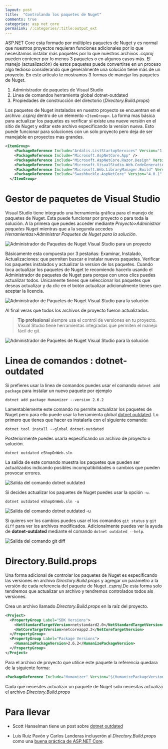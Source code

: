 ```yaml
---
layout: post
title:  "Controlando los paquetes de Nuget"
comments: true
categories: asp net core
permalink: /:categories/:title:output_ext
---
```


ASP.NET Core esta formado por múltiples paquetes de Nuget y es normal que nuestros proyectos requieran funciones adicionales por lo que necesitamos instalar más paquetes por lo que nuestros archivos _.csproj_ pueden contener por lo menos 3 paquetes o en algunos casos más. El manejo (actualización) de estos paquetes puede convertirse en un proceso algo tedioso considerando que generalmente una solución tiene más de un proyecto. En este artículo te mostramos 3 formas de manejar los paquetes de Nuget.

1. Administrador de paquetes de Visual Studio
2. Linea de comandos herramienta global dotnet-outdated
3. Propiedades de construcción del directorio (_Directory.Build.props_)

Los paquetes de Nuget instalados en nuestro proyecto se encuentran en el archivo _.csproj_ dentro de un elemento `<ItemGroup>`. La forma mas básica para actualizar los paquetes es verificar si existe una nueve versión en el sitio de Nuget y editar este archivo especificando la version nueva. Esto puede funcionar para soluciones con un solo proyecto pero deja de ser manejable en proyectos mas grandes.

```xml
<ItemGroup>
    <PackageReference Include="Ardalis.ListStartupServices" Version="1.1.3" />
    <PackageReference Include="Microsoft.AspNetCore.App" />
    <PackageReference Include="Microsoft.AspNetCore.Razor.Design" Version="2.2.0" PrivateAssets="All" />
    <PackageReference Include="Microsoft.VisualStudio.Web.CodeGeneration.Design" Version="2.2.3" />
    <PackageReference Include="Microsoft.Web.LibraryManager.Build" Version="1.0.172" />
    <PackageReference Include="Swashbuckle.AspNetCore" Version="4.0.1" />
  </ItemGroup>
```

# Gestor de paquetes de Visual Studio

Visual Studio tiene integrado una herramienta gráfica para el manejo de paquetes de Nuget. Esta puede funcionar por proyecto o para toda la solución. A la primera que puedes acceder mediante _Proyecto>Administrar paquetes Nuget_ mientras que a la segunda accedes _Herramientas>Administrar Paquetes de Nuget para la solución_.

<img data-src="/img/NugetVisualStudio.webp" class="lazyload"  alt="Administrador de Paquetes de Nuget Visual Studio para un proyecto">

Básicamente esta compuesta por 3 pestañas: Examinar, Instalado, Actualizaciones: que permiten buscar e instalar nuevos paquetes. Verificar los paquetes instalados y actualizar la version de los paquetes. Cuando toca actualizar los paquetes de Nuget te recomiendo hacerlo usando el Administrador de paquetes de Nuget para porque con unos clics puedes actualizar todos. Unicamente tienes que seleccionar los paquetes que deseas actualizar y da clic en el botón actualizar adicionalmente tienes que aceptar la licencia.

<img data-src="/img/NugetSolucion.webp" class="lazyload"  alt="Administrador de Paquetes de Nuget Visual Studio para la solución">

Al final veras que todos los archivos de proyecto fueron actualizados.

> **Tip profesional** siempre usa el control de versiones en tu proyecto. Visual Studio tiene herramientas integradas que permiten el manejo fácil de git.

<img data-src="/img/TeamExplorerNuget.webp" class="lazyload"  alt="Administrador de Paquetes de Nuget Visual Studio para la solución">

# Linea de comandos : **dotnet-outdated**

Si prefieres usar la linea de comandos puedes usar el comando `dotnet add package` para instalar un nuevo paquete por ejemplo

```console
dotnet add package Humanizer --version 2.6.2
```

Lamentablemente este comando no permite actualizar los paquetes de Nuget pero para ello puede usar la herramienta global [dotnet outdated](https://github.com/jerriep/dotnet-outdated). Lo primero que tienes que hacer es instalarla con el siguiente comando:

```console
dotnet tool install --global dotnet-outdated
```

Posteriormente puedes usarla especificando un archivo de proyecto o solución.

```console
dotnet outdated eShopOnWeb.sln
```

La salida de este comando muestra los paquetes que pueden ser actualizados indicando posibles incompatibilidades o cambios que pueden provocar errores.

<img data-src="/img/dotnet-outdated.webp" class="lazyload"  alt="Salida del comando dotnet outdated">

Si decides actualizar los paquetes de Nuget puedes usar la opción `-u`.

```console
dotnet outdated eShopOnWeb.sln -u
```

<img data-src="/img/CliUpdate.webp" class="lazyload"  alt="Salida del comando dotnet outdated -u">

Si quieres ver los cambios puedes usar el los comandos `git status` y `git diff` para ver los archivos modificados. Adicionalmente puedes ver la ayuda de **dotnet-outdated** mediante el comando `dotnet outdated --help`.

<img data-src="/img/CLIDiferencias.webp" class="lazyload"  alt="Salida del comando git diff">

# Directory.Build.props

Una forma adicional de controlar los paquetes de Nuget es especificando las versiones en archivo _Directory.Build.props_ y agregar un parámetro a la versión de cada referencia del paquete de Nuget _.csproj_.De esta forma solo tendremos que actualizar un archivo y tendremos controlados todos als versiones.

Crea un archivo llamado _Directory.Build.props_ en la raíz del proyecto.

```xml
<Project>
  <PropertyGroup Label="SDK Versions">
    <NetStandardTargetVersion>netstandard2.0</NetStandardTargetVersion>
    <NetCoreTargetVersion>netcoreapp2.2</NetCoreTargetVersion>
  </PropertyGroup>
  <PropertyGroup Label="Package Versions">
    <HumanizePackageVersion>2.6.2</HumanizePackageVersion>
  </PropertyGroup>
</Project>
```

Para el archivo de proyecto que utilice este paquete la referencia quedara de la siguiente forma:

```xml
<PackageReference Include="Humanizer" Version="$(HumanizePackageVersion)" />
```

Cada que necesites actualizar un paquete de Nuget solo necesitas actualiza el archivo _Directory.Build.props_

# Para llevar

* Scott Hanselman tiene un post sobre [dotnet outdated](https://www.hanselman.com/blog/dotnetOutdatedHelpsYouKeepYourProjectsUpToDate.aspx)

* Luis Ruiz Pavón y Carlos Landeras incluyerón al _Directory.Build.props_ como una [buena práctica de ASP.NET Core](https://youtu.be/YMJJh3sNu3o?t=1161).
